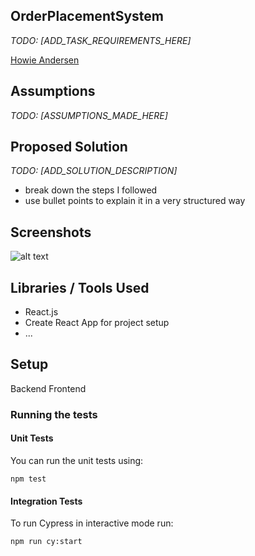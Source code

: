 ## OrderPlacementSystem

*TODO: [ADD_TASK_REQUIREMENTS_HERE]*

[Howie Andersen](mailto:howieandersen@gmail.com.com)

## Assumptions

*TODO: [ASSUMPTIONS_MADE_HERE]*

## Proposed Solution

*TODO: [ADD_SOLUTION_DESCRIPTION]*
- break down the steps I followed
- use bullet points to explain it in a very structured way

## Screenshots
![alt text](screens/demo.png)

## Libraries / Tools Used

- React.js
- Create React App for project setup
- ...

## Setup

Backend
Frontend

### Running the tests

#### Unit Tests

You can run the unit tests using:

`npm test`

#### Integration Tests

To run Cypress in interactive mode run:

`npm run cy:start`
